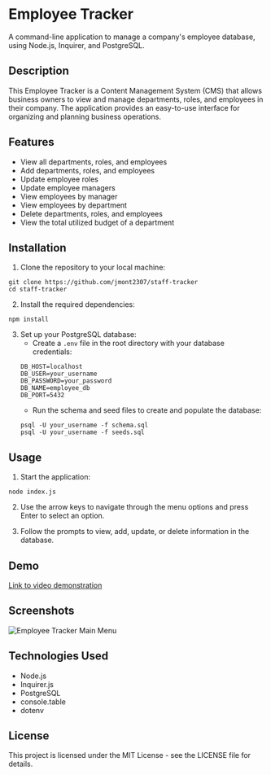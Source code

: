 # Employee Tracker

A command-line application to manage a company's employee database, using Node.js, Inquirer, and PostgreSQL.

## Description

This Employee Tracker is a Content Management System (CMS) that allows business owners to view and manage departments, roles, and employees in their company. The application provides an easy-to-use interface for organizing and planning business operations.

## Features

- View all departments, roles, and employees
- Add departments, roles, and employees
- Update employee roles
- Update employee managers
- View employees by manager
- View employees by department
- Delete departments, roles, and employees
- View the total utilized budget of a department

## Installation

1. Clone the repository to your local machine:
```
git clone https://github.com/jmont2307/staff-tracker
cd staff-tracker
```

2. Install the required dependencies:
```
npm install
```

3. Set up your PostgreSQL database:
   - Create a `.env` file in the root directory with your database credentials:
   ```
   DB_HOST=localhost
   DB_USER=your_username
   DB_PASSWORD=your_password
   DB_NAME=employee_db
   DB_PORT=5432
   ```
   - Run the schema and seed files to create and populate the database:
   ```
   psql -U your_username -f schema.sql
   psql -U your_username -f seeds.sql
   ```

## Usage

1. Start the application:
```
node index.js
```

2. Use the arrow keys to navigate through the menu options and press Enter to select an option.

3. Follow the prompts to view, add, update, or delete information in the database.

## Demo

[Link to video demonstration](your_video_link_here)

## Screenshots

![Employee Tracker Main Menu](screenshot_link_here)

## Technologies Used

- Node.js
- Inquirer.js
- PostgreSQL
- console.table
- dotenv

## License

This project is licensed under the MIT License - see the LICENSE file for details.


